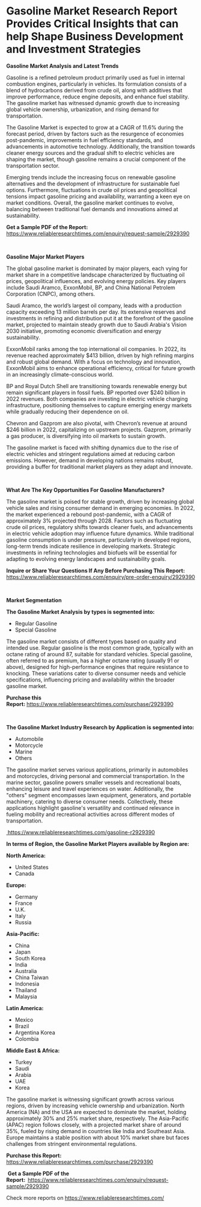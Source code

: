 <p><h1>Gasoline Market Research Report Provides Critical Insights that can help Shape Business Development and Investment Strategies</h1></p><p><strong>Gasoline Market Analysis and Latest Trends</strong></p>
<p><p>Gasoline is a refined petroleum product primarily used as fuel in internal combustion engines, particularly in vehicles. Its formulation consists of a blend of hydrocarbons derived from crude oil, along with additives that improve performance, reduce engine deposits, and enhance fuel stability. The gasoline market has witnessed dynamic growth due to increasing global vehicle ownership, urbanization, and rising demand for transportation.</p><p>The Gasoline Market is expected to grow at a CAGR of 11.6% during the forecast period, driven by factors such as the resurgence of economies post-pandemic, improvements in fuel efficiency standards, and advancements in automotive technology. Additionally, the transition towards cleaner energy sources and the gradual shift to electric vehicles are shaping the market, though gasoline remains a crucial component of the transportation sector.</p><p>Emerging trends include the increasing focus on renewable gasoline alternatives and the development of infrastructure for sustainable fuel options. Furthermore, fluctuations in crude oil prices and geopolitical tensions impact gasoline pricing and availability, warranting a keen eye on market conditions. Overall, the gasoline market continues to evolve, balancing between traditional fuel demands and innovations aimed at sustainability.</p></p>
<p><strong>Get a Sample PDF of the Report:&nbsp;</strong> <a href="https://www.reliableresearchtimes.com/enquiry/request-sample/2929390?utm_campaign=2891&utm_medium=2&utm_source=Github&utm_content=ia&utm_term=12032025&utm_id=gasoline">https://www.reliableresearchtimes.com/enquiry/request-sample/2929390</a></p>
<p>&nbsp;</p>
<p><strong>Gasoline Major Market Players</strong></p>
<p><p>The global gasoline market is dominated by major players, each vying for market share in a competitive landscape characterized by fluctuating oil prices, geopolitical influences, and evolving energy policies. Key players include Saudi Aramco, ExxonMobil, BP, and China National Petrolem Corporation (CNPC), among others.</p><p>Saudi Aramco, the world’s largest oil company, leads with a production capacity exceeding 13 million barrels per day. Its extensive reserves and investments in refining and distribution put it at the forefront of the gasoline market, projected to maintain steady growth due to Saudi Arabia's Vision 2030 initiative, promoting economic diversification and energy sustainability.</p><p>ExxonMobil ranks among the top international oil companies. In 2022, its revenue reached approximately $413 billion, driven by high refining margins and robust global demand. With a focus on technology and innovation, ExxonMobil aims to enhance operational efficiency, critical for future growth in an increasingly climate-conscious world.</p><p>BP and Royal Dutch Shell are transitioning towards renewable energy but remain significant players in fossil fuels. BP reported over $240 billion in 2022 revenues. Both companies are investing in electric vehicle charging infrastructure, positioning themselves to capture emerging energy markets while gradually reducing their dependence on oil.</p><p>Chevron and Gazprom are also pivotal, with Chevron’s revenue at around $246 billion in 2022, capitalizing on upstream projects. Gazprom, primarily a gas producer, is diversifying into oil markets to sustain growth.</p><p>The gasoline market is faced with shifting dynamics due to the rise of electric vehicles and stringent regulations aimed at reducing carbon emissions. However, demand in developing nations remains robust, providing a buffer for traditional market players as they adapt and innovate.</p></p>
<p>&nbsp;</p>
<p><strong>What Are The Key Opportunities For Gasoline Manufacturers?</strong></p>
<p><p>The gasoline market is poised for stable growth, driven by increasing global vehicle sales and rising consumer demand in emerging economies. In 2022, the market experienced a rebound post-pandemic, with a CAGR of approximately 3% projected through 2028. Factors such as fluctuating crude oil prices, regulatory shifts towards cleaner fuels, and advancements in electric vehicle adoption may influence future dynamics. While traditional gasoline consumption is under pressure, particularly in developed regions, long-term trends indicate resilience in developing markets. Strategic investments in refining technologies and biofuels will be essential for adapting to evolving energy landscapes and sustainability goals.</p></p>
<p><strong>Inquire or Share Your Questions If Any Before Purchasing This Report:</strong> <a href="https://www.reliableresearchtimes.com/enquiry/pre-order-enquiry/2929390?utm_campaign=2891&utm_medium=2&utm_source=Github&utm_content=ia&utm_term=12032025&utm_id=gasoline">https://www.reliableresearchtimes.com/enquiry/pre-order-enquiry/2929390</a></p>
<p>&nbsp;</p>
<p><strong>Market Segmentation</strong></p>
<p><strong>The Gasoline Market Analysis by types is segmented into:</strong></p>
<p><ul><li>Regular Gasoline</li><li>Special Gasoline</li></ul></p>
<p><p>The gasoline market consists of different types based on quality and intended use. Regular gasoline is the most common grade, typically with an octane rating of around 87, suitable for standard vehicles. Special gasoline, often referred to as premium, has a higher octane rating (usually 91 or above), designed for high-performance engines that require resistance to knocking. These variations cater to diverse consumer needs and vehicle specifications, influencing pricing and availability within the broader gasoline market.</p></p>
<p><strong>Purchase this Report:&nbsp;</strong><a href="https://www.reliableresearchtimes.com/purchase/2929390?utm_campaign=2891&utm_medium=2&utm_source=Github&utm_content=ia&utm_term=12032025&utm_id=gasoline">https://www.reliableresearchtimes.com/purchase/2929390</a></p>
<p>&nbsp;</p>
<p><strong>The Gasoline Market Industry Research by Application is segmented into:</strong></p>
<p><ul><li>Automobile</li><li>Motorcycle</li><li>Marine</li><li>Others</li></ul></p>
<p><p>The gasoline market serves various applications, primarily in automobiles and motorcycles, driving personal and commercial transportation. In the marine sector, gasoline powers smaller vessels and recreational boats, enhancing leisure and travel experiences on water. Additionally, the "others" segment encompasses lawn equipment, generators, and portable machinery, catering to diverse consumer needs. Collectively, these applications highlight gasoline's versatility and continued relevance in fueling mobility and recreational activities across different modes of transportation.</p></p>
<p><a href="https://www.reliableresearchtimes.com/gasoline-r2929390?utm_campaign=2891&utm_medium=2&utm_source=Github&utm_content=ia&utm_term=12032025&utm_id=gasoline">&nbsp;https://www.reliableresearchtimes.com/gasoline-r2929390</a></p>
<p><strong>In terms of Region, the Gasoline Market Players available by Region are:</strong></p>
<p>
    <p> <strong> North America: </strong>
        <ul>
            <li>United States</li>
            <li>Canada</li>
        </ul>
        </p> 
    <p> <strong> Europe: </strong>
        <ul>
            <li>Germany</li>
            <li>France</li>
            <li>U.K.</li>
            <li>Italy</li>
            <li>Russia</li>
        </ul>
        </p> 
    <p> <strong> Asia-Pacific: </strong>
        <ul>
            <li>China</li>
            <li>Japan</li>
            <li>South Korea</li>
            <li>India</li>
            <li>Australia</li>
            <li>China Taiwan</li>
            <li>Indonesia</li>
            <li>Thailand</li>
            <li>Malaysia</li>
        </ul>
        </p> 
    <p> <strong> Latin America: </strong>
        <ul>
            <li>Mexico</li>
            <li>Brazil</li>
            <li>Argentina Korea</li>
            <li>Colombia</li>
        </ul>
        </p> 
    <p> <strong> Middle East & Africa: </strong>
        <ul>
            <li>Turkey</li>
            <li>Saudi</li>
            <li>Arabia</li>
            <li>UAE</li>
            <li>Korea</li>
        </ul>
    </p>
    </p>
<p><p>The gasoline market is witnessing significant growth across various regions, driven by increasing vehicle ownership and urbanization. North America (NA) and the USA are expected to dominate the market, holding approximately 30% and 25% market share, respectively. The Asia-Pacific (APAC) region follows closely, with a projected market share of around 35%, fueled by rising demand in countries like India and Southeast Asia. Europe maintains a stable position with about 10% market share but faces challenges from stringent environmental regulations.</p></p>
<p><strong>Purchase this Report: </strong><a href="https://www.reliableresearchtimes.com/purchase/2929390?utm_campaign=2891&utm_medium=2&utm_source=Github&utm_content=ia&utm_term=12032025&utm_id=gasoline">https://www.reliableresearchtimes.com/purchase/2929390</a></p>
<p>&nbsp;<strong>Get a Sample PDF of the Report:&nbsp;&nbsp;</strong><a href="https://www.reliableresearchtimes.com/enquiry/request-sample/2929390?utm_campaign=2891&utm_medium=2&utm_source=Github&utm_content=ia&utm_term=12032025&utm_id=gasoline">https://www.reliableresearchtimes.com/enquiry/request-sample/2929390</a></p>
<p><strong></strong></p>
<p>Check more reports on <a href="https://www.reliableresearchtimes.com/?utm_campaign=2891&utm_medium=2&utm_source=Github&utm_content=ia&utm_term=12032025&utm_id=gasoline">https://www.reliableresearchtimes.com/</a></p>